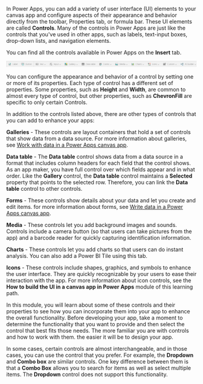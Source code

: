In Power Apps, you can add a variety of user interface (UI) elements to your canvas app and configure aspects of their appearance and behavior directly from the toolbar, Properties tab, or formula bar. These UI elements are called **Controls**. Many of the controls in Power Apps are just like the controls that you've used in other apps, such as labels, text-input boxes, drop-down lists, and navigation elements.

You can find all the controls available in Power Apps on the **Insert**
tab.

![Power Apps Controls Ribbon menu items for the Insert tab.](../media/control-ribbon.png)

You can configure the appearance and behavior of a control by setting
one or more of its properties. Each type of control has a different set
of properties. Some properties, such as **Height** and **Width**, are
common to almost every type of control, but other properties, such as
**ChevronFill** are specific to only certain Controls.

In addition to the controls listed above, there are other types of
controls that you can add to enhance your apps:

**Galleries** - These controls are layout containers that hold a set of controls that show data from a data source. For more information about galleries, see [Work with data in a Power Apps canvas app](/learn/paths/work-with-data-in-a-canvas-app/?azure-portal=true).

**Data table** - The **Data table** control shows data from a data source
in a format that includes column headers for each field that the control
shows. As an app maker, you have full control over which fields appear
and in what order. Like the **Gallery** control, the **Data table**
control maintains a **Selected** property that points to the selected
row. Therefore, you can link the **Data table** control to other
controls.

**Forms** - These controls show details about your data and let you
create and edit items. for more information about forms, see
[Write data in a Power Apps canvas app](/learn/modules/write-data/?azure-portal=true).

**Media** - These controls let you add background images and sounds.
Controls include a camera button (so that users can take pictures from
the app) and a barcode reader for quickly capturing identification
information.

**Charts** - These controls let you add charts so that users can do
instant analysis. You can also add a Power BI Tile using this tab.

**Icons** - These controls include shapes, graphics, and symbols to
enhance the user interface. They are quickly recognizable by your users
to ease their interaction with the app. For more information about icon controls, see the **How to build the UI in a canvas app in Power Apps** module of this learning path.

In this module, you will learn about some of these controls and their properties to see how you can incorporate them into your app to enhance the overall functionality. Before developing your app, take a moment to determine the functionality that you want to provide and then select the control that best fits those needs. The more familiar you are with controls and how to work with them. the easier it will be to design your app.

In some cases, certain controls are almost interchangeable, and in those
cases, you can use the control that you prefer. For example, the **Dropdown**
and **Combo box** are similar controls. One key difference between them
is that a **Combo Box** allows you to search for items as well as
select multiple items. The **Dropdown** control does not support this
functionality. 
